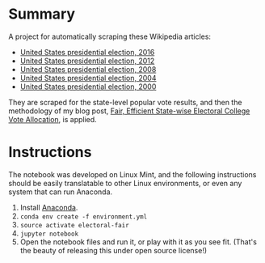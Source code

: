 Summary
=======

A project for automatically scraping these Wikipedia articles:

* [United States presidential election, 2016](https://en.wikipedia.org/wiki/United_States_presidential_election,_2016)
* [United States presidential election, 2012](https://en.wikipedia.org/wiki/United_States_presidential_election,_2012)
* [United States presidential election, 2008](https://en.wikipedia.org/wiki/United_States_presidential_election,_2008)
* [United States presidential election, 2004](https://en.wikipedia.org/wiki/United_States_presidential_election,_2004)
* [United States presidential election, 2000](https://en.wikipedia.org/wiki/United_States_presidential_election,_2000)

They are scraped for the state-level popular vote results, and then the methodology of my blog post,
[Fair, Efficient State-wise Electoral College Vote Allocation](https://dalevisser.wordpress.com/2016/12/08/fair-efficient-state-wise-electoral-college-vote-allocation/), is applied.

Instructions
============

The notebook was developed on Linux Mint, and the following instructions
should be easily translatable to other Linux environments, or even any system
that can run Anaconda.

1. Install [Anaconda](https://www.continuum.io/why-anaconda).
2. `conda env create -f environment.yml`
3. `source activate electoral-fair`
4. `jupyter notebook`
5. Open the notebook files and run it, or play with it as you see fit.
   (That's the beauty of releasing this under open source license!)

